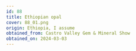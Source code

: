 ```yaml
---
id: 88
title: Ethiopian opal
cover: 88_01.png
origin: Ethiopia, I assume
obtained_from: Castro Valley Gem & Mineral Show
obtained_on: 2024-03-03
---
```

